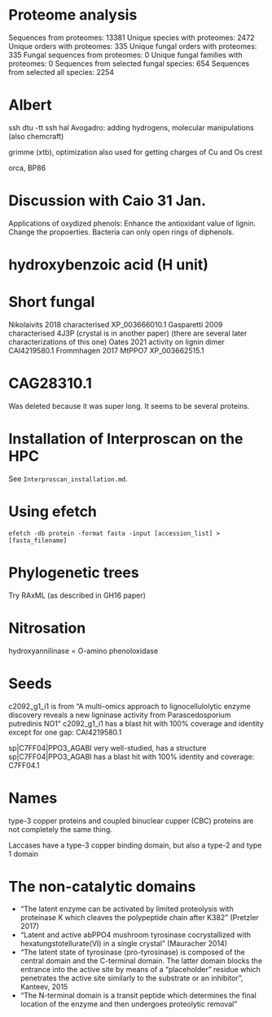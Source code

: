 # Proteome analysis
Sequences from proteomes: 13381
Unique species with proteomes: 2472
Unique orders with proteomes: 335
Unique fungal orders with proteomes: 335
Fungal sequences from proteomes: 0
Unique fungal families with proteomes: 0
Sequences from selected fungal species: 654
Sequences from selected all species: 2254

# Albert
ssh dtu -tt ssh hal
Avogadro: adding hydrogens, molecular manipulations (also chemcraft)

grimme (xtb), optimization
also used for getting charges of Cu and Os
crest

orca, BP86

# Discussion with Caio 31 Jan.
Applications of oxydized phenols: Enhance the antioxidant value of lignin. Change the propoerties. Bacteria can only open rings of diphenols.

# hydroxybenzoic acid (H unit)

# Short fungal
Nikolaivits 2018 characterised XP_003666010.1
Gasparetti 2009 characterised 4J3P  (crystal is in another paper) (there are several later characterizations of this one)
Oates 2021 activity on lignin dimer CAI4219580.1
Frommhagen 2017 MtPPO7 XP_003662515.1

# CAG28310.1
Was deleted because it was super long. It seems to be several proteins.

# Installation of Interproscan on the HPC
See `Interproscan_installation.md`.

# Using efetch
`efetch -db protein -format fasta -input [accession_list] > [fasta_filename]`

# Phylogenetic trees
Try RAxML (as described in GH16 paper)

# Nitrosation
hydroxyannilinase = O-amino phenoloxidase

# Seeds
c2092_g1_i1 is from “A multi-omics approach to lignocellulolytic enzyme discovery reveals a new ligninase activity from Parascedosporium putredinis NO1”
c2092_g1_i1 has a blast hit with 100% coverage and identity except for one gap: CAI4219580.1

sp|C7FF04|PPO3_AGABI very well-studied, has a structure
sp|C7FF04|PPO3_AGABI has a blast hit with 100% identity and coverage: C7FF04.1

# Names
type-3 copper proteins and coupled binuclear cupper (CBC) proteins are not completely the same thing.

Laccases have a type-3 copper binding domain, but also a type-2 and type 1 domain

# The non-catalytic domains
- “The latent enzyme can be activated by limited proteolysis with proteinase K which cleaves the polypeptide chain after K382” (Pretzler 2017)
- “Latent and active abPPO4 mushroom tyrosinase cocrystallized with hexatungstotellurate(VI) in a single crystal” (Mauracher 2014)
- “The latent state of tyrosinase (pro-tyrosinase) is composed of the central domain and the C-terminal domain. The latter domain blocks the entrance into the active site by means of a “placeholder” residue which penetrates the active site similarly to the substrate or an inhibitor”, Kanteev, 2015
- “The N-terminal domain is a transit peptide which determines the final location of the enzyme and then undergoes proteolytic removal”